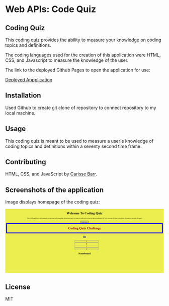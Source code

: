 # Web APIs: Code Quiz

## Coding Quiz

This coding quiz provides the ability to measure your knowledge on coding topics and definitions.

The coding languages used for the creation of this application were HTML, CSS, and Javascript to measure the knowledge of the user.

The link to the deployed Github Pages to open the application for use: 

[Deployed Appplication](https://carissella.github.io/Coding-Assessment-Challenge-Javascript/)

## Installation

Used Github to create git clone of repository to connect repository to my local machine.

## Usage

This coding quiz is meant to be used to measure a user's knowledge of coding topics and definitions within a seventy second time frame. 

## Contributing

HTML, CSS, and JavaScript by [Carisse Barr](https://github.com/Carissella).

## Screenshots of the application

Image displays homepage of the coding quiz:

![Alt text for HomePage](./Assets/ScreenshotJSquizREADME.png "Screenshots of homepage of coding quiz")

## License

MIT
